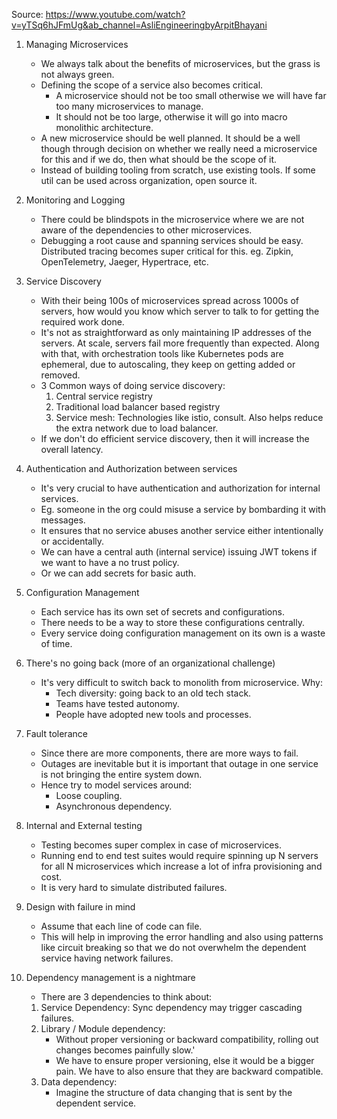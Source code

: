 Source: https://www.youtube.com/watch?v=yTSq6hJFmUg&ab_channel=AsliEngineeringbyArpitBhayani

1. Managing Microservices
    * We always talk about the benefits of microservices, but the grass is not always green.
    * Defining the scope of a service also becomes critical. 
        * A microservice should not be too small otherwise we will have far too many microservices to manage.
        * It should not be too large, otherwise it will go into macro monolithic architecture.
    * A new microservice should be well planned. It should be a well though through decision on whether we really need a microservice for this and if we do, then what should be the scope of it.
    * Instead of building tooling from scratch, use existing tools. If some util can be used across organization, open source it.


2. Monitoring and Logging
    * There could be blindspots in the microservice where we are not aware of the dependencies to other microservices.
    * Debugging a root cause and spanning services should be easy. Distributed tracing becomes super critical for this. eg. Zipkin, OpenTelemetry, Jaeger, Hypertrace, etc.

3. Service Discovery
    * With their being 100s of microservices spread across 1000s of servers, how would you know which server to talk to for getting the required work done.
    * It's not as straightforward as only maintaining IP addresses of the servers. At scale, servers fail more frequently than expected. Along with that, with orchestration tools like Kubernetes pods are ephemeral, due to autoscaling, they keep on getting added or removed.
    * 3 Common ways of doing service discovery:
        1. Central service registry
        2. Traditional load balancer based registry
        3. Service mesh: Technologies like istio, consult. Also helps reduce the extra network due to load balancer.
    * If we don't do efficient service discovery, then it will increase the overall latency.

4. Authentication and Authorization between services
    * It's very crucial to have authentication and authorization for internal services.
    * Eg. someone in the org could misuse a service by bombarding it with messages.
    * It ensures that no service abuses another service either intentionally or accidentally.
    * We can have a central auth (internal service) issuing JWT tokens if we want to have a no trust policy.
    * Or we can add secrets for basic auth.

5. Configuration Management
    * Each service has its own set of secrets and configurations.
    * There needs to be a way to store these configurations centrally.
    * Every service doing configuration management on its own is a waste of time.

6. There's no going back (more of an organizational challenge)
    * It's very difficult to switch back to monolith from microservice. Why:
        * Tech diversity: going back to an old tech stack.
        * Teams have tested autonomy.
        * People have adopted new tools and processes.

7. Fault tolerance
    * Since there are more components, there are more ways to fail.
    * Outages are inevitable but it is important that outage in one service is not bringing the entire system down.
    * Hence try to model services around: 
        * Loose coupling.
        * Asynchronous dependency.

8. Internal and External testing
    * Testing becomes super complex in case of microservices.
    * Running end to end test suites would require spinning up N servers for all N microservices which increase a lot of infra provisioning and cost.
    * It is very hard to simulate distributed failures.

9. Design with failure in mind
    * Assume that each line of code can file.
    * This will help in improving the error handling and also using patterns like circuit breaking so that we do not overwhelm the dependent service having network failures.

10. Dependency management is a nightmare
    * There are 3 dependencies to think about:
    
    1. Service Dependency: Sync dependency may trigger cascading failures.
    2. Library / Module dependency: 
        * Without proper versioning or backward compatibility, rolling out changes becomes painfully slow.'
        * We have to ensure proper versioning, else it would be a bigger pain. We have to also ensure that they are backward compatible.
    3. Data dependency:
        * Imagine the structure of data changing that is sent by the dependent service.